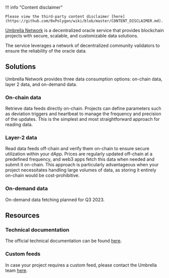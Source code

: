 !!! info "Content disclaimer"

    Please view the third-party content disclaimer [here](https://github.com/0xPolygon/wiki/blob/master/CONTENT_DISCLAIMER.md).

[Umbrella Network](https://umb.network/) is a decentralized oracle service that provides blockchain projects with secure, scalable, and customizable data solutions.

The service leverages a network of decentralized community validators to ensure the reliability of the oracle data.

## Solutions   

Umbrella Network provides three data consumption options: on-chain data, layer 2 data, and on-demand data.

### On-chain data

Retrieve data feeds directly on-chain. Projects can define parameters such as deviation triggers and heartbeat to manage the frequency and precision of the updates. This is the simplest and most straightforward approach for reading data.

### Layer-2 data

Read data feeds off-chain and verify them on-chain to ensure secure utilization within your dApp. Prices are regularly updated off-chain at a predefined frequency, and web3 apps fetch this data when needed and submit it on-chain. This approach is particularly advantageous when your project necessitates handling large volumes of data, as storing it entirely on-chain would be cost-prohibitive.

### On-demand data

On-demand data fetching planned for Q3 2023.

## Resources

### Technical documentation

The official technical documentation can be found [here](https://umbrella-network.readme.io/docs).

### Custom feeds

In case your project requires a custom feed, please contact the Umbrella team [here](https://www.umb.network/contact#form).
